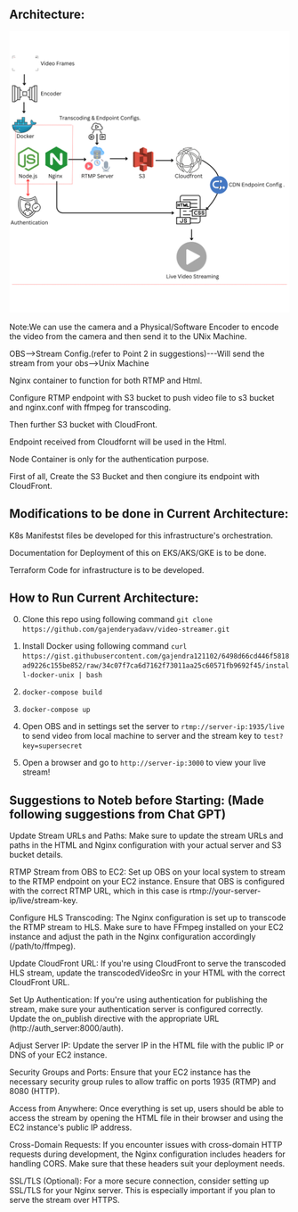 ## Architecture:



![](livestreamer.png)

Note:We can use the camera and a Physical/Software Encoder to encode the video from the camera and then send it to the UNix Machine.

OBS-->Stream Config.(refer to Point 2 in suggestions)---Will send the stream from your obs-->Unix Machine

Nginx container to function for both RTMP and Html.

Configure RTMP endpoint with S3 bucket to push video file to s3 bucket and nginx.conf with ffmpeg for transcoding.
            
Then further S3 bucket with CloudFront.

Endpoint received from Cloudfornt will be used in the Html.

Node Container is only for the authentication purpose.


First of all, Create the S3 Bucket and then congiure its endpoint with CloudFront.

## Modifications to be done in Current Architecture:

K8s Manifestst files be developed for this infrastructure's orchestration.

Documentation for Deployment of this on EKS/AKS/GKE is to be done.

Terraform Code for infrastructure is to be developed.

## How to Run Current Architecture:

0. Clone this repo using following command
    `git clone https://github.com/gajenderyadavv/video-streamer.git`
1. Install Docker using following command
    `curl https://gist.githubusercontent.com/gajendra121102/6498d66cd446f5818ad9226c155be852/raw/34c07f7ca6d7162f73011aa25c60571fb9692f45/install-docker-unix | bash`

2. `docker-compose build`
3. `docker-compose up`
4. Open OBS and in settings set the server to `rtmp://server-ip:1935/live` to send video from local machine to server and the stream key to `test?key=supersecret`
5. Open a browser and go to `http://server-ip:3000` to view your live stream!

## Suggestions to Noteb before Starting: (Made following suggestions from Chat GPT)

Update Stream URLs and Paths:
Make sure to update the stream URLs and paths in the HTML and Nginx configuration with your actual server and S3 bucket details.

RTMP Stream from OBS to EC2:
Set up OBS on your local system to stream to the RTMP endpoint on your EC2 instance. Ensure that OBS is configured with the correct RTMP URL, which in this case is rtmp://your-server-ip/live/stream-key.

Configure HLS Transcoding:
The Nginx configuration is set up to transcode the RTMP stream to HLS. Make sure to have FFmpeg installed on your EC2 instance and adjust the path in the Nginx configuration accordingly (/path/to/ffmpeg).

Update CloudFront URL:
If you're using CloudFront to serve the transcoded HLS stream, update the transcodedVideoSrc in your HTML with the correct CloudFront URL.

Set Up Authentication:
If you're using authentication for publishing the stream, make sure your authentication server is configured correctly. Update the on_publish directive with the appropriate URL (http://auth_server:8000/auth).

Adjust Server IP:
Update the server IP in the HTML file with the public IP or DNS of your EC2 instance.

Security Groups and Ports:
Ensure that your EC2 instance has the necessary security group rules to allow traffic on ports 1935 (RTMP) and 8080 (HTTP).

Access from Anywhere:
Once everything is set up, users should be able to access the stream by opening the HTML file in their browser and using the EC2 instance's public IP address.

Cross-Domain Requests:
If you encounter issues with cross-domain HTTP requests during development, the Nginx configuration includes headers for handling CORS. Make sure that these headers suit your deployment needs.

SSL/TLS (Optional):
For a more secure connection, consider setting up SSL/TLS for your Nginx server. This is especially important if you plan to serve the stream over HTTPS.

